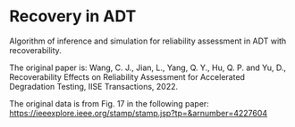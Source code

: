 # Recovery in ADT
Algorithm of inference and simulation for reliability assessment in ADT with recoverability.

The original paper is:
Wang, C. J., Jian, L., Yang, Q. Y., Hu, Q. P. and Yu, D., Recoverability Effects on Reliability Assessment for Accelerated Degradation Testing, IISE Transactions, 2022.

The original data is from Fig. 17 in the following paper:
https://ieeexplore.ieee.org/stamp/stamp.jsp?tp=&arnumber=4227604
